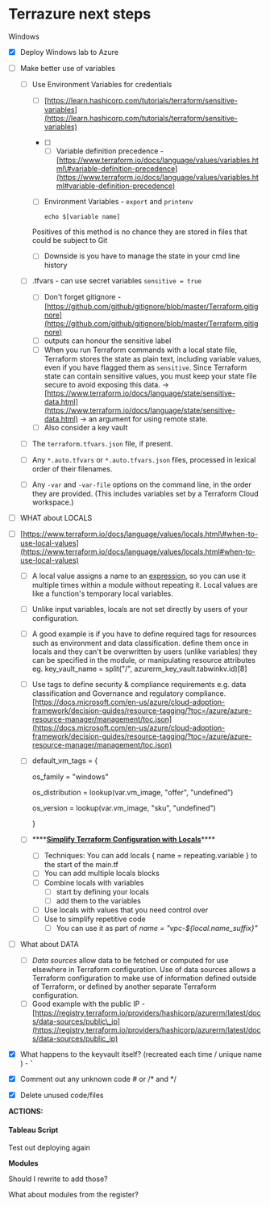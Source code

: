 # Terrazure next steps

Windows

* [x] Deploy Windows lab to Azure
* [ ] Make better use of variables
  * [ ] Use Environment Variables for credentials

    * [ ] [https://learn.hashicorp.com/tutorials/terraform/sensitive-variables](https://learn.hashicorp.com/tutorials/terraform/sensitive-variables)
    * [ ] * [ ] Variable definition precedence - [https://www.terraform.io/docs/language/values/variables.html\#variable-definition-precedence](https://www.terraform.io/docs/language/values/variables.html#variable-definition-precedence)
    * [ ] Environment Variables - `export` and `printenv` 

      ```text
      echo $[variable name]
      ```

    Positives of this method is no chance they are stored in files that could be subject to Git

    * [ ] Downside is you have to manage the state in your cmd line history

  * [ ] .tfvars - can use secret variables `sensitive = true`

    * [ ] Don't forget gitignore - [https://github.com/github/gitignore/blob/master/Terraform.gitignore](https://github.com/github/gitignore/blob/master/Terraform.gitignore)
    * [ ] outputs can honour the sensitive label
    * [ ] When you run Terraform commands with a local state file, Terraform stores the state as plain text, including variable values, even if you have flagged them as `sensitive`. Since Terraform state can contain sensitive values, you must keep your state file secure to avoid exposing this data. -&gt; [https://www.terraform.io/docs/language/state/sensitive-data.html](https://www.terraform.io/docs/language/state/sensitive-data.html) -&gt; an argument for using remote state. 
    * [ ] Also consider a key vault

  * [ ] The `terraform.tfvars.json` file, if present.
  * [ ] Any `*.auto.tfvars` or `*.auto.tfvars.json` files, processed in lexical order of their filenames.
  * [ ] Any `-var` and `-var-file` options on the command line, in the order they are provided. \(This includes variables set by a Terraform Cloud workspace.\)
* [ ] WHAT about LOCALS
* [ ] [https://www.terraform.io/docs/language/values/locals.html\#when-to-use-local-values](https://www.terraform.io/docs/language/values/locals.html#when-to-use-local-values)

  * [ ] A local value assigns a name to an [expression](https://www.terraform.io/docs/language/expressions/index.html), so you can use it multiple times within a module without repeating it. Local values are like a function's temporary local variables.
  * [ ] Unlike input variables, locals are not set directly by users of your configuration. 
  * [ ] A good example is if you have to define required tags for resources such as environment and data classification. define them once in locals and they can't be overwritten by users \(unlike variables\) they can be specified in the module, or manipulating resource attributes eg. key\_vault\_name = split\("/", azurerm\_key\_vault.tabwinkv.id\)\[8\]



  * [ ] Use tags to define security & compliance requirements e.g. data classification and Governance and regulatory compliance.  [https://docs.microsoft.com/en-us/azure/cloud-adoption-framework/decision-guides/resource-tagging/?toc=/azure/azure-resource-manager/management/toc.json](https://docs.microsoft.com/en-us/azure/cloud-adoption-framework/decision-guides/resource-tagging/?toc=/azure/azure-resource-manager/management/toc.json)
  * [ ] default\_vm\_tags = {

    os\_family       = "windows"

    os\_distribution = lookup\(var.vm\_image, "offer", "undefined"\)

    os\_version      = lookup\(var.vm\_image, "sku", "undefined"\)

    }

  * [ ] \*\*\*\*[**Simplify Terraform Configuration with Locals**](https://learn.hashicorp.com/tutorials/terraform/locals)\*\*\*\*
    * [ ] Techniques: You can add locals { name = repeating.variable } to the start of the main.tf
    * [ ] You can add multiple locals blocks
    * [ ] Combine locals with variables
      * [ ] start by defining your locals
      * [ ] add them to the variables
    * [ ] Use locals with values that you need control over
    * [ ] Use to simplify repetitive code
      * [ ] You can use it as part of _name = "vpc-${local.name\_suffix}"_

* [ ] What about DATA
  * [ ] _Data sources_ allow data to be fetched or computed for use elsewhere in Terraform configuration. Use of data sources allows a Terraform configuration to make use of information defined outside of Terraform, or defined by another separate Terraform configuration.
  * [ ] Good example with the public IP - [https://registry.terraform.io/providers/hashicorp/azurerm/latest/docs/data-sources/public\_ip](https://registry.terraform.io/providers/hashicorp/azurerm/latest/docs/data-sources/public_ip)
* [x] What happens to the keyvault itself? \(recreated each time / unique name \) - **\`**
* [x] Comment out any unknown code \# or /\* and \*/
* [x] Delete unused code/files



**ACTIONS:**

#### Tableau Script

Test out deploying again  
  
**Modules**

Should I rewrite to add those?

What about modules from the register?







